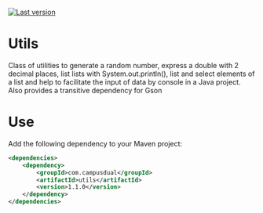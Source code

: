 [![Last version](https://img.shields.io/maven-central/v/com.campusdual/utils?label=Latest%20version&style=flat-square)](https://maven-badges.herokuapp.com/maven-central/com.campusdual/utils)

# Utils

Class of utilities to generate a random number, express a double with 2 decimal places, list lists with System.out.println(), list and select elements of a list and help to facilitate the input of data by console in a Java project. Also provides a transitive dependency for Gson

# Use
 Add the following dependency to your Maven project:

```xml
<dependencies>
    <dependency>
        <groupId>com.campusdual</groupId>
        <artifactId>utils</artifactId>
        <version>1.1.0</version>
    </dependency>
</dependencies>
```
